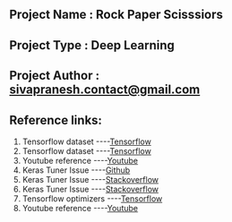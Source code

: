 ## Project Name      : Rock Paper Scisssiors
## Project Type      : Deep Learning
## Project Author    : sivapranesh.contact@gmail.com

## Reference links:
1. Tensorflow dataset ----[Tensorflow](https://www.tensorflow.org/datasets)
2. Tensorflow dataset ----[Tensorflow](https://www.tensorflow.org/datasets/catalog/overview)
3. Youtube reference  ----[Youtube](https://www.youtube.com/watch?v=44U8jJxaNp8)
4. Keras Tuner Issue  ----[Github](https://github.com/keras-team/keras-tuner/issues/198)
5. Keras Tuner Issue  ----[Stackoverflow](https://stackoverflow.com/questions/62258704/what-does-infotensorfloworacle-triggered-exit-mean-with-keras-tuner)
6. Keras Tuner Issue  ----[Stackoverflow](https://stackoverflow.com/questions/64403019/colab-kerastuner-infotensorflowreloading-oracle-from-existing-project-untitl)
7. Tensorflow optimizers ----[Tensorflow](https://www.tensorflow.org/api_docs/python/tf/keras/optimizers/Adam)
8. Youtube reference  ----[Youtube](https://www.youtube.com/watch?v=ksCYBZIGShI)
